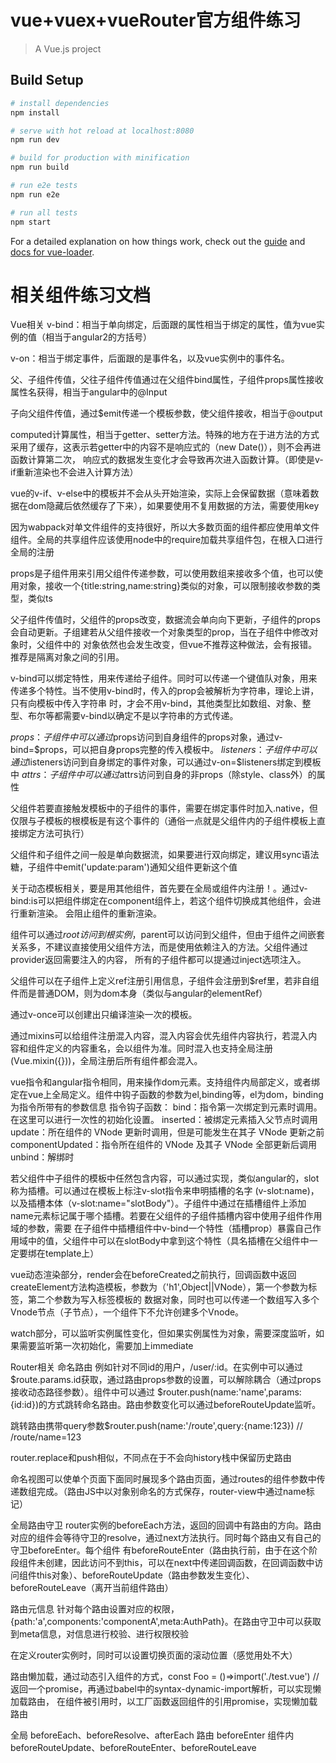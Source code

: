 # vue+vuex+vueRouter官方组件练习

> A Vue.js project

## Build Setup

``` bash
# install dependencies
npm install

# serve with hot reload at localhost:8080
npm run dev

# build for production with minification
npm run build

# run e2e tests
npm run e2e

# run all tests
npm start
```

For a detailed explanation on how things work, check out the [guide](http://vuejs-templates.github.io/webpack/) and [docs for vue-loader](http://vuejs.github.io/vue-loader).

# 相关组件练习文档
Vue相关
v-bind：相当于单向绑定，后面跟的属性相当于绑定的属性，值为vue实例的值（相当于angular2的方括号）

v-on：相当于绑定事件，后面跟的是事件名，以及vue实例中的事件名。

父、子组件传值，父往子组件传值通过在父组件bind属性，子组件props属性接收属性名获得，相当于angular中的@Input

子向父组件传值，通过$emit传递一个模板参数，使父组件接收，相当于@output

computed计算属性，相当于getter、setter方法。特殊的地方在于进方法的方式采用了缓存，这表示若getter中的内容不是响应式的（new Date()），则不会再进函数计算第二次，
响应式的数据发生变化才会导致再次进入函数计算。（即使是v-if重新渲染也不会进入计算方法）

vue的v-if、v-else中的模板并不会从头开始渲染，实际上会保留数据（意味着数据在dom隐藏后依然缓存了下来），如果要使用不复用数据的方法，需要使用key

因为wabpack对单文件组件的支持很好，所以大多数页面的组件都应使用单文件组件。全局的共享组件应该使用node中的require加载共享组件包，在根入口进行全局的注册

props是子组件用来引用父组件传递参数，可以使用数组来接收多个值，也可以使用对象，接收一个{title:string,name:string}类似的对象，可以限制接收参数的类型，类似ts

父子组件传值时，父组件的props改变，数据流会单向向下更新，子组件的props会自动更新。子组建若从父组件接收一个对象类型的prop，当在子组件中修改对象时，父组件中的
对象依然也会发生改变，但vue不推荐这种做法，会有报错。推荐是隔离对象之间的引用。

v-bind可以绑定特性，用来传递给子组件。同时可以传递一个键值队对象，用来传递多个特性。当不使用v-bind时，传入的prop会被解析为字符串，理论上讲，只有向模板中传入字符串
时，才会不用v-bind，其他类型比如数组、对象、整型、布尔等都需要v-bind以确定不是以字符串的方式传递。

$props：子组件中可以通过$props访问到自身组件的props对象，通过v-bind=$props，可以把自身props完整的传入模板中。
$listeners：子组件中可以通过$listeners访问到自身绑定的事件对象，可以通过v-on=$listeners绑定到模板中
$attrs：子组件中可以通过$attrs访问到自身的非props（除style、class外）的属性

父组件若要直接触发模板中的子组件的事件，需要在绑定事件时加入.native，但仅限与子模板的根模板是有这个事件的（通俗一点就是父组件内的子组件模板上直接绑定方法可执行）

父组件和子组件之间一般是单向数据流，如果要进行双向绑定，建议用sync语法糖，子组件中emit('update:param')通知父组件更新这个值

关于动态模板相关，要是用其他组件，首先要在全局或组件内注册！。通过v-bind:is可以把组件绑定在component组件上，若这个组件切换成其他组件，会进行重新渲染。<keep-alive>
会阻止组件的重新渲染。

组件可以通过$root访问到根实例，$parent可以访问到父组件，但由于组件之间嵌套关系多，不建议直接使用父组件方法，而是使用依赖注入的方法。父组件通过provider返回需要注入的内容，
所有的子组件都可以提通过inject选项注入。

父组件可以在子组件上定义ref注册引用信息，子组件会注册到$ref里，若非自组件而是普通DOM，则为dom本身（类似与angular的elementRef）

通过v-once可以创建出只编译渲染一次的模板。

通过mixins可以给组件注册混入内容，混入内容会优先组件内容执行，若混入内容和组件定义的内容重名，会以组件为准。同时混入也支持全局注册(Vue.mixin({}))，全局注册后所有组件都会混入。

vue指令和angular指令相同，用来操作dom元素。支持组件内局部定义，或者绑定在vue上全局定义。组件中钩子函数的参数为el,binding等，el为dom，binding为指令所带有的参数信息
指令钩子函数：
	bind：指令第一次绑定到元素时调用。在这里可以进行一次性的初始化设置。
	inserted：被绑定元素插入父节点时调用
	update：所在组件的 VNode 更新时调用，但是可能发生在其子 VNode 更新之前
	componentUpdated：指令所在组件的 VNode 及其子 VNode 全部更新后调用
	unbind：解绑时

若父组件中子组件的模板中任然包含内容，可以通过<slot></slot>实现，类似angular的<ng-content></ng-content>，slot称为插槽。可以通过在模板上标注v-slot指令来申明插槽的名字
(v-slot:name)，以及插槽本体（v-slot:name="slotBody"）。子组件中通过在插槽组件上添加name元素标记属于哪个插槽。若要在父组件的子组件插槽内容中使用子组件作用域的参数，需要
在子组件中插槽组件中v-bind一个特性（插槽prop）暴露自己作用域中的值，父组件中可以在slotBody中拿到这个特性（具名插槽在父组件中一定要绑在template上）

vue动态渲染部分，render会在beforeCreated之前执行，回调函数中返回createElement方法构造模板，参数为（'h1',Object||VNode），第一个参数为标签，第二个参数为写入标签模板的
数据对象，同时也可以传递一个数组写入多个Vnode节点（子节点），一个组件下不允许创建多个Vnode。

watch部分，可以监听实例属性变化，但如果实例属性为对象，需要深度监听，如果需要监听第一次初始化，需要加上immediate

Router相关
命名路由
例如针对不同id的用户，/user/:id。在实例中可以通过$route.params.id获取，通过路由props参数的设置，可以解除耦合（通过props接收动态路径参数）。组件中可以通过
$router.push(name:'name',params:{id:id})的方式跳转命名路由。路由参数变化可以通过beforeRouteUpdate监听。

跳转路由携带query参数$router.push(name:'/route',query:{name:123})  //  /route/name=123

router.replace和push相似，不同点在于不会向history栈中保留历史路由

命名视图可以使单个页面下面同时展现多个路由页面，通过routes的组件参数中传递数组完成。（路由JS中以对象别命名的方式保存，router-view中通过name标记）

全局路由守卫
router实例的beforeEach方法，返回的回调中有路由的方向。路由对应的组件会等待守卫的resolve，通过next方法执行。同时每个路由又有自己的守卫beforeEnter。每个组件
有beforeRouteEnter（路由执行前，由于在这个阶段组件未创建，因此访问不到this，可以在next中传递回调函数，在回调函数中访问组件this对象）、beforeRouteUpdate（路由参数发生变化）、
beforeRouteLeave（离开当前组件路由）

路由元信息
针对每个路由设置对应的权限，{path:'a',components:'componentA',meta:AuthPath}。在路由守卫中可以获取到meta信息，对信息进行校验、进行权限校验

在定义router实例时，同时可以设置切换页面的滚动位置（感觉用处不大）

路由懒加载，通过动态引入组件的方式，const Foo = ()=>import('./test.vue') // 返回一个promise，再通过babel中的syntax-dynamic-import解析，可以实现懒加载路由，
在组件被引用时，以工厂函数返回组件的引用promise，实现懒加载路由

全局
beforeEach、beforeResolve、afterEach
路由
beforeEnter
组件内
beforeRouteUpdate、beforeRouteEnter、beforeRouteLeave
